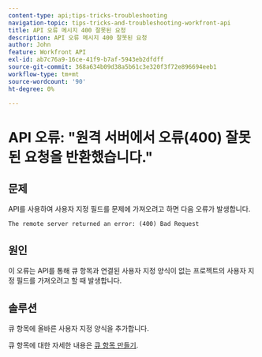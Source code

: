 ```yaml
---
content-type: api;tips-tricks-troubleshooting
navigation-topic: tips-tricks-and-troubleshooting-workfront-api
title: API 오류 메시지 400 잘못된 요청
description: API 오류 메시지 400 잘못된 요청
author: John
feature: Workfront API
exl-id: ab7c76a9-16ce-41f9-b7af-5943eb2dfdff
source-git-commit: 368a634b09d38a5b61c3e320f3f72e896694eeb1
workflow-type: tm+mt
source-wordcount: '90'
ht-degree: 0%

---
```



# API 오류: &quot;원격 서버에서 오류(400) 잘못된 요청을 반환했습니다.&quot;

## 문제

API를 사용하여 사용자 지정 필드를 문제에 가져오려고 하면 다음 오류가 발생합니다.

`The remote server returned an error: (400) Bad Request`

## 원인

이 오류는 API를 통해 큐 항목과 연결된 사용자 지정 양식이 없는 프로젝트의 사용자 지정 필드를 가져오려고 할 때 발생합니다.

## 솔루션

큐 항목에 올바른 사용자 지정 양식을 추가합니다.

큐 항목에 대한 자세한 내용은 [큐 항목 만들기](../../manage-work/requests/create-and-manage-request-queues/create-queue-topics.md).
